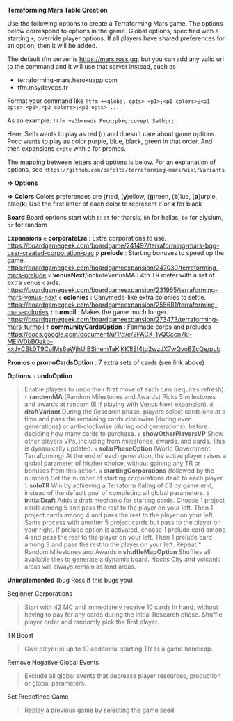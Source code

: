 __**Terraforming Mars Table Creation**__

Use the following options to create a Terraforming Mars game.
The options below correspond to options in the game. Global options,
specified with a starting `+`, override player options. If all players have
shared preferences for an option, then it will be added.

The default tfm server is https://mars.ross.gg, but you can add any valid url 
to the command and it will use that server instead, such as 
* terraforming-mars.herokuapp.com 
* tfm.msydevops.fr

Format your command like
`!tfm +<global opts> <p1>;<p1 colors>;<p1 opts> <p2>;<p2 colors>;<p2 opts> ...`

As an example:
`!tfm +a3brewds Pocc;pbkg;covept Seth;r;`

Here, Seth wants to play as red (r) and doesn't care about game options.
Pocc wants to play as color purple, blue, black, green in that order. And then expansions `cvpte` with o for promos.

The mapping between letters and options is below.
For an explanation of options, see `https://github.com/bafolts/terraforming-mars/wiki/Variants`

__=> **Options**__

__=> **Colors**__
Colors preferences are (**r**)ed, (**y**)ellow, (**g**)reen, (**b**)lue, (**p**)urple, blac(**k**)
Use the first letter of each color to represent it or **k** for black

__**Board**__
Board options start with `b`: `bt` for tharsis, `bh` for hellas, `be` for elysium, `br` for random

__**Expansions**__
`e` **corporateEra** : Extra corporations to use. <https://boardgamegeek.com/boardgame/241497/terraforming-mars-bgg-user-created-corporation-pac>
`p` **prelude** : Starting bonuses to speed up the game. <https://boardgamegeek.com/boardgameexpansion/247030/terraforming-mars-prelude>
`v` **venusNext**/includeVenusMA : 4th TR meter with a set of extra venus cards. <https://boardgamegeek.com/boardgameexpansion/231965/terraforming-mars-venus-next>
`c` **colonies** : Ganymede-like extra colonies to settle. <https://boardgamegeek.com/boardgameexpansion/255681/terraforming-mars-colonies>
`t` **turmoil** : Makes the game much longer. <https://boardgamegeek.com/boardgameexpansion/273473/terraforming-mars-turmoil>
`f` **communityCardsOption** : Fanmade corps and preludes <https://docs.google.com/document/u/1/d/e/2PACX-1vQCccn7kj-MEliV0bBGzkb-kxJvCBk0T9CuIMs6eWjhUIBSinemTaKjKK1ISI4tq2wzJX7wQvoBZcQe/pub>

__**Promos**__
`o` **promoCardsOption** : 7 extra sets of cards (see link above)

__**Options**__
`u` **undoOption**
> Enable players to undo their first move of each turn (requires refresh).
`r` **randomMA** (Random Milestones and Awards)
> Picks 5 milestones and awards at random (6 if playing with Venus Next expansion).
`d` **draftVariant**
> During the Research phase, players select cards one at a time and pass the remaining cards clockwise (during
> even generations) or anti-clockwise (during odd generations), before deciding how many cards to purchase.
`s` **showOtherPlayersVP**
> Show other players VPs, including from milestones, awards, and cards. This is dynamically updated.
`w` **solarPhaseOption** (World Government Terraforming)
> At the end of each generation, the active player raises a global parameter of his/her choice, without gaining any TR or bonuses from this action.
`a` **startingCorporations** (followed by the number)
> Set the number of starting corporations dealt to each player.
`l` **soloTR**
> Win by achieving a Terraform Rating of 63 by game end, instead of the default goal of completing all global parameters.
`i` **initialDraft**
> Adds a draft mechanic for starting cards. Choose 1 project cards among 5 and pass the rest to the player on your left.
> Then 1 project cards among 4 and pass the rest to the player on your left. Same process with another 5 project cards
> but pass to the player on your right. If prelude option is activated, choose 1 prelude card among 4 and pass the rest
> to the player on your left. Then 1 prelude card among 3 and pass the rest to the player on your left. Repeat.*
> Random Milestones and Awards
`m` **shuffleMapOption**
> Shuffles all available tiles to generate a dynamic board. Noctis City and volcanic areas will always remain as land areas.

__**Unimplemented**__ (bug Ross if this bugs you)

Beginner Corporations
> Start with 42 MC and immediately receive 10 cards in hand, without having to pay for any cards during the initial Research phase.
> Shuffle player order and randomly pick the first player.

TR Boost
> Give player(s) up to 10 additional starting TR as a game handicap.

Remove Negative Global Events
> Exclude all global events that decrease player resources, production or global parameters.

Set Predefined Game
> Replay a previous game by selecting the game seed.
